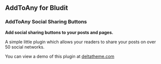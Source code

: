 ## AddToAny for Bludit
### AddToAny Social Sharing Buttons

**Add social sharing buttons to your posts and pages.**

A simple little plugin which allows your readers to share your posts on over 50 social networks.

You can view a demo of this plugin at [deltatheme.com](https://deltatheme.com/bludit/aqua/)
